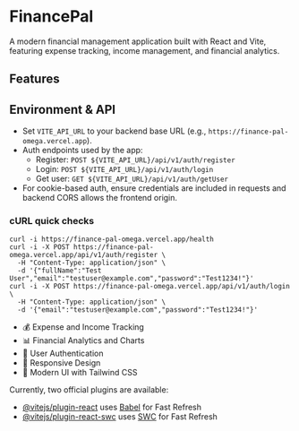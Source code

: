 # FinancePal

A modern financial management application built with React and Vite, featuring expense tracking, income management, and financial analytics.

## Features

## Environment & API

- Set `VITE_API_URL` to your backend base URL (e.g., `https://finance-pal-omega.vercel.app`).
- Auth endpoints used by the app:
  - Register: `POST ${VITE_API_URL}/api/v1/auth/register`
  - Login: `POST ${VITE_API_URL}/api/v1/auth/login`
  - Get user: `GET ${VITE_API_URL}/api/v1/auth/getUser`
- For cookie-based auth, ensure credentials are included in requests and backend CORS allows the frontend origin.

### cURL quick checks

```
curl -i https://finance-pal-omega.vercel.app/health
curl -i -X POST https://finance-pal-omega.vercel.app/api/v1/auth/register \
  -H "Content-Type: application/json" \
  -d '{"fullName":"Test User","email":"testuser@example.com","password":"Test1234!"}'
curl -i -X POST https://finance-pal-omega.vercel.app/api/v1/auth/login \
  -H "Content-Type: application/json" \
  -d '{"email":"testuser@example.com","password":"Test1234!"}'
```

- 💰 Expense and Income Tracking
- 📊 Financial Analytics and Charts
- 👤 User Authentication
- 📱 Responsive Design
- 🎨 Modern UI with Tailwind CSS

Currently, two official plugins are available:

- [@vitejs/plugin-react](https://github.com/vitejs/vite-plugin-react/blob/main/packages/plugin-react/README.md) uses [Babel](https://babeljs.io/) for Fast Refresh
- [@vitejs/plugin-react-swc](https://github.com/vitejs/vite-plugin-react-swc) uses [SWC](https://swc.rs/) for Fast Refresh
